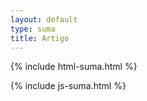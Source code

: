 ```yaml
---
layout: default
type: suma
title: Artigo
---
```


{% include html-suma.html %}

{% include js-suma.html %}

<script>
	getTitleParam();

  const data = apiSuma(
    "suma_tartigos?id_questao=eq."+ getParam("id"),
    "conteudo"
  );
</script>
